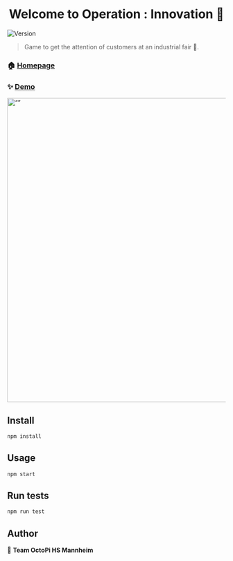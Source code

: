 <h1 align="center">Welcome to Operation : Innovation 👋</h1>
<p>
  <img alt="Version" src="https://img.shields.io/badge/version-0.6-blue.svg?cacheSeconds=2592000" />
</p>

> Game to get the attention of customers at an industrial fair 🚀.

### 🏠 [Homepage](https://octopi-team.github.io/OctoPi-Website/index.html#)

### ✨ [Demo](https://frontend-octopi.cfapps.eu10-004.hana.ondemand.com/)

<img src="https://github.com/OctoPi-Team/OctoPi/assets/95755235/00af7a74-d146-4ce4-801f-c99b88be16d2" alt= “” width="700" >

## Install

```sh
npm install
```

## Usage

```sh
npm start
```

## Run tests

```sh
npm run test
```

## Author

👤 **Team OctoPi HS Mannheim**

